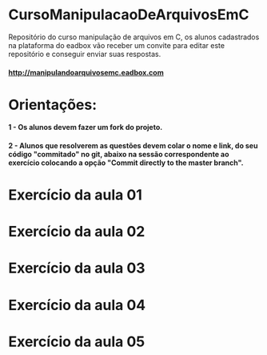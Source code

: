# CursoManipulacaoDeArquivosEmC
Repositório do curso manipulação de arquivos em C, os alunos cadastrados na plataforma do eadbox vão receber um convite para editar este repositório e conseguir enviar suas respostas.

#### http://manipulandoarquivosemc.eadbox.com

# Orientações:

#### 1 - Os alunos devem fazer um fork do projeto.
#### 2 - Alunos que resolverem as questões devem colar o nome e link, do seu código "commitado" no git, abaixo na sessão correspondente ao exercício colocando a opção "Commit directly to the master branch".

# Exercício da aula 01

# Exercício da aula 02

# Exercício da aula 03

# Exercício da aula 04

# Exercício da aula 05
